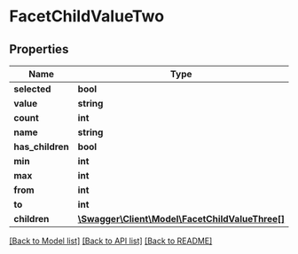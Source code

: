# FacetChildValueTwo

## Properties
Name | Type | Description | Notes
------------ | ------------- | ------------- | -------------
**selected** | **bool** |  | 
**value** | **string** |  | 
**count** | **int** |  | 
**name** | **string** |  | 
**has_children** | **bool** |  | 
**min** | **int** |  | [optional] 
**max** | **int** |  | [optional] 
**from** | **int** |  | [optional] 
**to** | **int** |  | [optional] 
**children** | [**\Swagger\Client\Model\FacetChildValueThree[]**](FacetChildValueThree.md) |  | [optional] 

[[Back to Model list]](../README.md#documentation-for-models) [[Back to API list]](../README.md#documentation-for-api-endpoints) [[Back to README]](../README.md)


